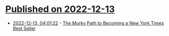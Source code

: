 # [Published on 2022-12-13](index.md)

* [2022-12-13, 04:01:22](https://news.ycombinator.com/item?id=33964661) - [The Murky Path to Becoming a New York Times Best Seller](https://www.esquire.com/entertainment/books/a42189320/the-new-york-times-best-seller-lists-explained/)
